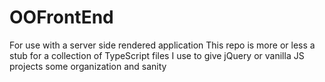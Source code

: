 # OOFrontEnd
For use with a server side rendered application
This repo is more or less a stub for a collection of TypeScript files I use to give jQuery or vanilla JS projects some organization and sanity
